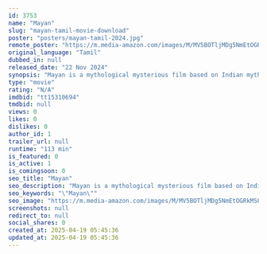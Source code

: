 ```yaml
---
id: 3753
name: "Mayan"
slug: "mayan-tamil-movie-download"
poster: "posters/mayan-tamil-2024.jpg"
remote_poster: "https://m.media-amazon.com/images/M/MV5BOTljMDg5NmEtOGRkMS00YWRlLWE1ZGEtMGNjM2I4YTM1MThiXkEyXkFqcGc@._V1_SX300.jpg"
original_language: "Tamil"
dubbed_in: null
released_date: "22 Nov 2024"
synopsis: "Mayan is a mythological mysterious film based on Indian mythology and Mayan tribes and their connection with the apocalypse of this world. Mayan talks about the origins of human and their end."
type: "movie"
rating: "N/A"
imdbid: "tt15310694"
tmdbid: null
views: 0
likes: 0
dislikes: 0
author_id: 1
trailer_url: null
runtime: "113 min"
is_featured: 0
is_active: 1
is_comingsoon: 0
seo_title: "Mayan"
seo_description: "Mayan is a mythological mysterious film based on Indian mythology and Mayan tribes and their connection with the apocalypse of this world. Mayan talks about the origins of human and their end."
seo_keywords: "\"Mayan\""
seo_image: "https://m.media-amazon.com/images/M/MV5BOTljMDg5NmEtOGRkMS00YWRlLWE1ZGEtMGNjM2I4YTM1MThiXkEyXkFqcGc@._V1_SX300.jpg"
screenshots: null
redirect_to: null
social_shares: 0
created_at: 2025-04-19 05:45:36
updated_at: 2025-04-19 05:45:36
---
```


